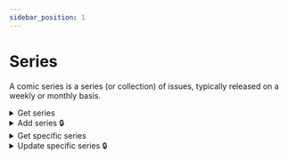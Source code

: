 ```yaml
---
sidebar_position: 1
---
```


# Series

A comic series is a series (or collection) of issues, typically released on a weekly or monthly basis.

<details id="get-series">
  <summary>Get series</summary>

**GET** `https://staging-kaboom.herokuapp.com/v1/comics/series/`

**Query params:**

| Name       | Value      | Type       | Required  |
|------------|------------|------------|-----------|
| query      | morty      | str        | no        |
| status     | completed  | str options| no        |
| year       | 2017       | int        | no        |
| publisher  | oni press  | int        | no        |
| page *     | 1          | int        | no        |

\* pagination purposes

**Response:**

```json
{
  "count": 1,
  "next": null,
  "previous": null,
  "results": [
    {
      "id": 1,
      "publisher": {
        "id": 1,
        "name": "Oni Press",
        "logo": "",
        "website": "https://onipress.com",
        "date_created": "2022-01-17T19:14:42.131974Z"
      },
      "series_name": "Rick and Morty: Pocket Like You Stole It",
      "summary": "Five issue mini-series.",
      "year_started": 2017,
      "status": "COMPLETED",
      "cover_image": "/media/RMPLYSI.jpg",
      "background_image": "",
      "rating": 6.0,
      "date_created": "2022-01-17T19:25:05.609164Z"
    }
  ]
}
```

</details>

<details id="add-series">
  <summary>Add series 🔒</summary>

**POST** `https://staging-kaboom.herokuapp.com/v1/comics/series/`

**Headers:**

| Name          | Value                   | Required   |
|---------------|-------------------------|------------|
| Authorization | Token user_access_token | yes        |

**JSON Body:**

| Name          | Required   |
|---------------|------------|
| series_name   | yes        |
| publisher_id  | no         |
| year_started  | yes        |
| status        | yes        |
| summary       | no         |

**Response:**

```json
{
  "id": 2,
  "publisher": {
    "id": 1,
    "name": "Oni Press",
    "logo": "",
    "website": "https://onipress.com",
    "date_created": "2022-01-17T19:14:42.131974Z"
  },
  "series_name": "The Amazing Comic",
  "summary": "An amazing comic series",
  "year_started": 2023,
  "status": "PLANNED",
  "cover_image": "",
  "background_image": "",
  "rating": null,
  "date_created": "2022-01-18T18:42:52.343615Z"
}
```

</details>

<details id="get-spec-series">
  <summary>Get specific series</summary>

**GET** `https://staging-kaboom.herokuapp.com/v1/comics/series/{comic_id}/`

**Response:**

```json
{
  "id": 1,
  "publisher": {
    "id": 1,
    "name": "Oni Press",
    "logo": "",
    "website": "https://onipress.com",
    "date_created": "2022-01-17T19:14:42.131974Z"
  },
  "series_name": "Rick and Morty: Pocket Like You Stole It",
  "summary": "Five issue mini-series.",
  "year_started": 2017,
  "status": "COMPLETED",
  "cover_image": "/media/RMPLYSI.jpg",
  "background_image": "",
  "rating": 6.0,
  "date_created": "2022-01-17T19:25:05.609164Z"
}
```

</details>

<details id="update-spec-series">
  <summary>Update specific series 🔒</summary>

**PATCH** `https://staging-kaboom.herokuapp.com/v1/comics/series/{comic_id}/`

**Headers:**

| Name          | Value                   | Required   |
|---------------|-------------------------|------------|
| Authorization | Token user_access_token | yes        |

**JSON Body:**

| Name          | Required   |
|---------------|------------|
| series_name   | no         |
| publisher_id  | no         |
| year_started  | no         |
| status        | no         |
| summary       | no         |

**Response:**

```json
{
  "id": 2,
  "publisher": {
    "id": 1,
    "name": "Oni Press",
    "logo": "",
    "website": "https://onipress.com",
    "date_created": "2022-01-17T19:14:42.131974Z"
  },
  "series_name": "The NEW Amazing Comic",
  "summary": "The Amazing Comic, but NEW",
  "year_started": 2017,
  "status": "PLANNED",
  "cover_image": "",
  "background_image": "",
  "rating": null,
  "date_created": "2022-01-18T19:05:52.109969Z"
}
```

</details>